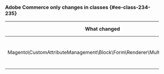### Adobe Commerce only changes in classes {#ee-class-234-235}

| What changed | How it changed |
| --- | --- |
| Magento\CustomAttributeManagement\Block\Form\Renderer\Multiselect::getValue | [public] Method has been added. |
